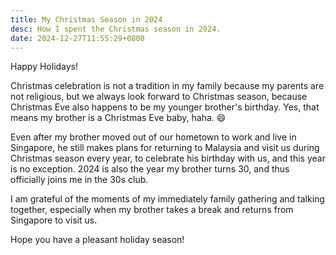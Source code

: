 ```yaml
---
title: My Christmas Season in 2024
desc: How I spent the Christmas season in 2024.
date: 2024-12-27T11:55:29+0800
---
```


Happy Holidays!

Christmas celebration is not a tradition in my family because my parents are not religious, but we always look forward to Christmas season, because Christmas Eve also happens to be my younger brother's birthday. Yes, that means my brother is a Christmas Eve baby, haha. 😄

Even after my brother moved out of our hometown to work and live in Singapore, he still makes plans for returning to Malaysia and visit us during Christmas season every year, to celebrate his birthday with us, and this year is no exception. 2024 is also the year my brother turns 30, and thus officially joins me in the 30s club.

I am grateful of the moments of my immediately family gathering and talking together, especially when my brother takes a break and returns from Singapore to visit us.

Hope you have a pleasant holiday season!